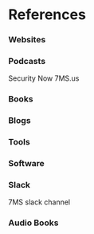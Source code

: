 # References

### Websites

### Podcasts

Security Now
7MS.us

### Books

### Blogs

### Tools

### Software

### Slack
7MS slack channel

### Audio Books
